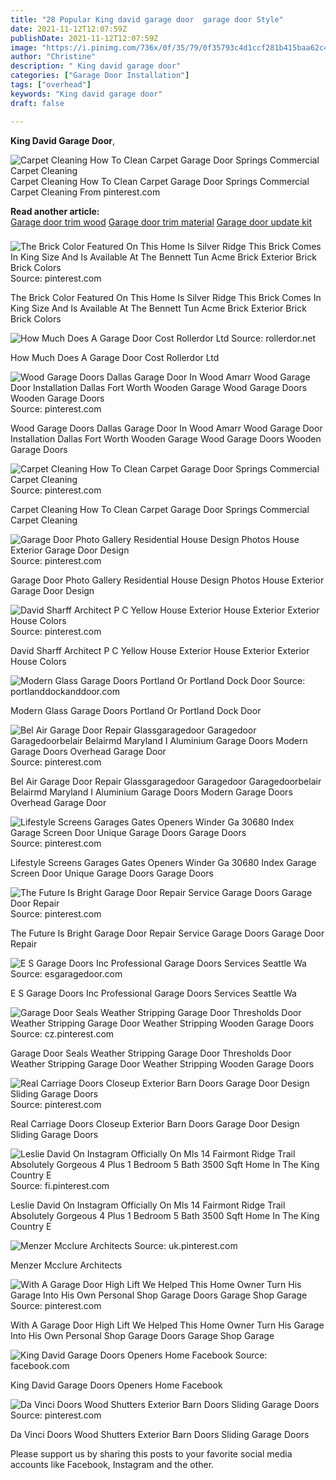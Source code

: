 ```yaml
---
title: "28 Popular King david garage door  garage door Style"
date: 2021-11-12T12:07:59Z
publishDate: 2021-11-12T12:07:59Z
image: "https://i.pinimg.com/736x/0f/35/79/0f35793c4d1ccf281b415baa62c40fc3--garage-organization-garage-doors.jpg"
author: "Christine"
description: " King david garage door"
categories: ["Garage Door Installation"]
tags: ["overhead"]
keywords: "King david garage door"
draft: false

---
```

<!-- Head tag Code -->
**King David Garage Door**, 

![Carpet Cleaning How To Clean Carpet Garage Door Springs Commercial Carpet Cleaning](https://i.pinimg.com/474x/d5/8d/3b/d58d3b57ec246ffa75a26345c0374c58--cleaning-carpets-commercial-carpet.jpg "Carpet Cleaning How To Clean Carpet Garage Door Springs Commercial Carpet Cleaning")
Carpet Cleaning How To Clean Carpet Garage Door Springs Commercial Carpet Cleaning From pinterest.com

**Read another article:**  
[Garage door trim wood](/garage-door-trim-wood/)
[Garage door trim material](/garage-door-trim-material/)
[Garage door update kit](/garage-door-update-kit/)




### 

 


![The Brick Color Featured On This Home Is Silver Ridge This Brick Comes In King Size And Is Available At The Bennett Tun Acme Brick Exterior Brick Brick Colors](https://i.pinimg.com/originals/46/63/f8/4663f8f7b88d6696a868f514f46ba1a4.jpg "The Brick Color Featured On This Home Is Silver Ridge This Brick Comes In King Size And Is Available At The Bennett Tun Acme Brick Exterior Brick Brick Colors")
Source: pinterest.com

The Brick Color Featured On This Home Is Silver Ridge This Brick Comes In King Size And Is Available At The Bennett Tun Acme Brick Exterior Brick Brick Colors  

![How Much Does A Garage Door Cost Rollerdor Ltd](https://www.rollerdor.net/wp-content/uploads/2018/09/Satin-Ligna-1-1024x683.jpg "How Much Does A Garage Door Cost Rollerdor Ltd")
Source: rollerdor.net

How Much Does A Garage Door Cost Rollerdor Ltd  

![Wood Garage Doors Dallas Garage Door In Wood Amarr Wood Garage Door Installation Dallas Fort Worth Wooden Garage Wood Garage Doors Wooden Garage Doors](https://i.pinimg.com/originals/98/07/99/9807990b233dc5fce4d0b3a5baf50efe.jpg "Wood Garage Doors Dallas Garage Door In Wood Amarr Wood Garage Door Installation Dallas Fort Worth Wooden Garage Wood Garage Doors Wooden Garage Doors")
Source: pinterest.com

Wood Garage Doors Dallas Garage Door In Wood Amarr Wood Garage Door Installation Dallas Fort Worth Wooden Garage Wood Garage Doors Wooden Garage Doors  

![Carpet Cleaning How To Clean Carpet Garage Door Springs Commercial Carpet Cleaning](https://i.pinimg.com/474x/d5/8d/3b/d58d3b57ec246ffa75a26345c0374c58--cleaning-carpets-commercial-carpet.jpg "Carpet Cleaning How To Clean Carpet Garage Door Springs Commercial Carpet Cleaning")
Source: pinterest.com

Carpet Cleaning How To Clean Carpet Garage Door Springs Commercial Carpet Cleaning  

![Garage Door Photo Gallery Residential House Design Photos House Exterior Garage Door Design](https://i.pinimg.com/736x/64/0d/cf/640dcfc179ab6218cf702d2c7d97e263--ethics-policy-wayne-dalton-garage-doors.jpg "Garage Door Photo Gallery Residential House Design Photos House Exterior Garage Door Design")
Source: pinterest.com

Garage Door Photo Gallery Residential House Design Photos House Exterior Garage Door Design  

![David Sharff Architect P C Yellow House Exterior House Exterior Exterior House Colors](https://i.pinimg.com/originals/d4/4c/64/d44c64fec44f806100fd824c8c430afe.jpg "David Sharff Architect P C Yellow House Exterior House Exterior Exterior House Colors")
Source: pinterest.com

David Sharff Architect P C Yellow House Exterior House Exterior Exterior House Colors  

![Modern Glass Garage Doors Portland Or Portland Dock Door](https://www.portlanddockanddoor.com/wp-content/uploads/2019/05/modern-glass-garage-doors-800x600.jpg "Modern Glass Garage Doors Portland Or Portland Dock Door")
Source: portlanddockanddoor.com

Modern Glass Garage Doors Portland Or Portland Dock Door  

![Bel Air Garage Door Repair Glassgaragedoor Garagedoor Garagedoorbelair Belairmd Maryland I Aluminium Garage Doors Modern Garage Doors Overhead Garage Door](https://i.pinimg.com/736x/67/e2/75/67e2756227f513740cf10ba1d1b1ce61.jpg "Bel Air Garage Door Repair Glassgaragedoor Garagedoor Garagedoorbelair Belairmd Maryland I Aluminium Garage Doors Modern Garage Doors Overhead Garage Door")
Source: pinterest.com

Bel Air Garage Door Repair Glassgaragedoor Garagedoor Garagedoorbelair Belairmd Maryland I Aluminium Garage Doors Modern Garage Doors Overhead Garage Door  

![Lifestyle Screens Garages Gates Openers Winder Ga 30680 Index Garage Screen Door Unique Garage Doors Garage Doors](https://i.pinimg.com/736x/5a/43/cb/5a43cbeb37a69e86ff949d6bec5909be--garage-door-screens-screen-doors.jpg "Lifestyle Screens Garages Gates Openers Winder Ga 30680 Index Garage Screen Door Unique Garage Doors Garage Doors")
Source: pinterest.com

Lifestyle Screens Garages Gates Openers Winder Ga 30680 Index Garage Screen Door Unique Garage Doors Garage Doors  

![The Future Is Bright Garage Door Repair Service Garage Doors Garage Door Repair](https://i.pinimg.com/originals/9f/51/db/9f51dbb608631d82bb6e76932c84afba.jpg "The Future Is Bright Garage Door Repair Service Garage Doors Garage Door Repair")
Source: pinterest.com

The Future Is Bright Garage Door Repair Service Garage Doors Garage Door Repair  

![E S Garage Doors Inc Professional Garage Doors Services Seattle Wa](https://esgaragedoor.com/wp-content/uploads/2021/08/WhatsApp-Image-2021-08-30-at-23.23.08-1-1024x768.jpeg "E S Garage Doors Inc Professional Garage Doors Services Seattle Wa")
Source: esgaragedoor.com

E S Garage Doors Inc Professional Garage Doors Services Seattle Wa  

![Garage Door Seals Weather Stripping Garage Door Thresholds Door Weather Stripping Garage Door Weather Stripping Wooden Garage Doors](https://i.pinimg.com/originals/b0/b0/1d/b0b01d992e7bee2de5138bd863c82048.jpg "Garage Door Seals Weather Stripping Garage Door Thresholds Door Weather Stripping Garage Door Weather Stripping Wooden Garage Doors")
Source: cz.pinterest.com

Garage Door Seals Weather Stripping Garage Door Thresholds Door Weather Stripping Garage Door Weather Stripping Wooden Garage Doors  

![Real Carriage Doors Closeup Exterior Barn Doors Garage Door Design Sliding Garage Doors](https://i.pinimg.com/736x/fb/31/d9/fb31d92c63c8ae03935e1167fe931906--sliding-garage-doors-interior-sliding-barn-doors.jpg "Real Carriage Doors Closeup Exterior Barn Doors Garage Door Design Sliding Garage Doors")
Source: pinterest.com

Real Carriage Doors Closeup Exterior Barn Doors Garage Door Design Sliding Garage Doors  

![Leslie David On Instagram Officially On Mls 14 Fairmont Ridge Trail Absolutely Gorgeous 4 Plus 1 Bedroom 5 Bath 3500 Sqft Home In The King Country E](https://i.pinimg.com/originals/61/e8/54/61e8544d67173d6daef350fd045a2f3f.jpg "Leslie David On Instagram Officially On Mls 14 Fairmont Ridge Trail Absolutely Gorgeous 4 Plus 1 Bedroom 5 Bath 3500 Sqft Home In The King Country E")
Source: fi.pinterest.com

Leslie David On Instagram Officially On Mls 14 Fairmont Ridge Trail Absolutely Gorgeous 4 Plus 1 Bedroom 5 Bath 3500 Sqft Home In The King Country E  

![Menzer Mcclure Architects](https://i.pinimg.com/originals/96/04/10/9604105286cabc8699883f1a1a28ea75.jpg "Menzer Mcclure Architects")
Source: uk.pinterest.com

Menzer Mcclure Architects  

![With A Garage Door High Lift We Helped This Home Owner Turn His Garage Into His Own Personal Shop Garage Doors Garage Shop Garage](https://i.pinimg.com/originals/7f/ac/5f/7fac5f1a92d4960695006bf92f84d3ae.jpg "With A Garage Door High Lift We Helped This Home Owner Turn His Garage Into His Own Personal Shop Garage Doors Garage Shop Garage")
Source: pinterest.com

With A Garage Door High Lift We Helped This Home Owner Turn His Garage Into His Own Personal Shop Garage Doors Garage Shop Garage  

![King David Garage Doors Openers Home Facebook](https://lookaside.fbsbx.com/lookaside/crawler/media/?media_id=1430603823936859 "King David Garage Doors Openers Home Facebook")
Source: facebook.com

King David Garage Doors Openers Home Facebook  

![Da Vinci Doors Wood Shutters Exterior Barn Doors Sliding Garage Doors](https://i.pinimg.com/736x/0f/35/79/0f35793c4d1ccf281b415baa62c40fc3--garage-organization-garage-doors.jpg "Da Vinci Doors Wood Shutters Exterior Barn Doors Sliding Garage Doors")
Source: pinterest.com

Da Vinci Doors Wood Shutters Exterior Barn Doors Sliding Garage Doors  

Please support us by sharing this posts to your favorite social media accounts like Facebook, Instagram and the other.

